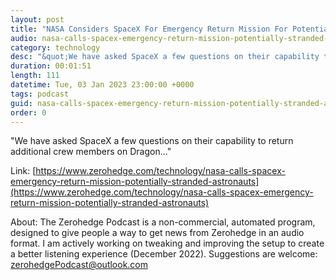 ```yaml
---
layout: post
title: "NASA Considers SpaceX For Emergency Return Mission For Potentially Stranded Astronauts"
audio: nasa-calls-spacex-emergency-return-mission-potentially-stranded-astronauts-0
category: technology
desc: "&quot;We have asked SpaceX a few questions on their capability to return additional crew members on Dragon...&quot; "
duration: 00:01:51
length: 111
datetime: Tue, 03 Jan 2023 23:00:00 +0000
tags: podcast
guid: nasa-calls-spacex-emergency-return-mission-potentially-stranded-astronauts-0
order: 0
---
```

&quot;We have asked SpaceX a few questions on their capability to return additional crew members on Dragon...&quot; 

Link: [https://www.zerohedge.com/technology/nasa-calls-spacex-emergency-return-mission-potentially-stranded-astronauts](https://www.zerohedge.com/technology/nasa-calls-spacex-emergency-return-mission-potentially-stranded-astronauts)

About: The Zerohedge Podcast is a non-commercial, automated program, designed to give people a way to get news from Zerohedge in an audio format.  I am actively working on tweaking and improving the setup to create a better listening experience (December 2022).  Suggestions are welcome: [zerohedgePodcast@outlook.com](mailto:zerohedgePodcast@outlook.com)